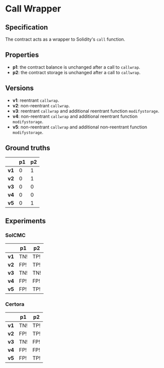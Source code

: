 # Call Wrapper
## Specification
The contract acts as a wrapper to Solidity's `call` function.

## Properties
- **p1**: the contract balance is unchanged after a call to `callwrap`.
- **p2**: the contract storage is unchanged after a call to `callwrap`.

## Versions
- **v1**: reentrant `callwrap`.
- **v2**: non-reentrant `callwrap`.
- **v3**: reentrant `callwrap` and additional reentrant function `modifystorage`.
- **v4**: non-reentrant `callwrap` and additional reentrant function `modifystorage`.
- **v5**: non-reentrant `callwrap` and additional non-reentrant function `modifystorage`.

## Ground truths
|        | p1  | p2  |
|--------|-----|-----|
| **v1** | 0   | 1   |
| **v2** | 0   | 1   |
| **v3** | 0   | 0   |
| **v4** | 0   | 0   |
| **v5** | 0   | 1   |

## Experiments

### SolCMC
|        | p1  | p2  |
|--------|-----|-----|
| **v1** | TN! | TP! |
| **v2** | FP! | TP! |
| **v3** | TN! | TN! |
| **v4** | FP! | FP! |
| **v5** | FP! | TP! |

### Certora
|        | p1  | p2  |
|--------|-----|-----|
| **v1** | TN! | TP! |
| **v2** | FP! | TP! |
| **v3** | TN! | FP! |
| **v4** | FP! | FP! |
| **v5** | FP! | TP! |

